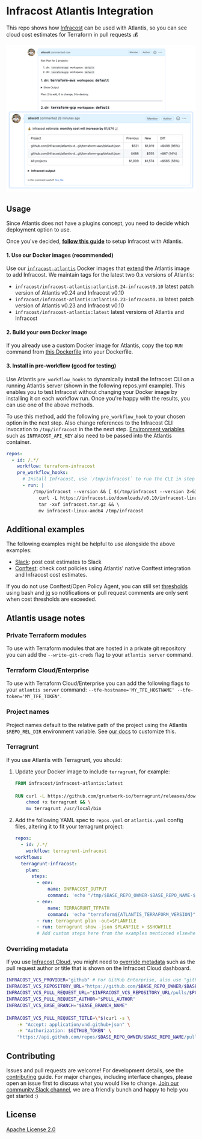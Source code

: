 # Infracost Atlantis Integration

This repo shows how [Infracost](https://infracost.io) can be used with Atlantis, so you can see cloud cost estimates for Terraform in pull requests 💰

<img src="examples/combined-infracost-comment/screenshot.png" width=640 alt="Example screenshot" />

## Usage

Since Atlantis does not have a plugins concept, you need to decide which deployment option to use.

Once you've decided, **<a href="examples/combined-infracost-comment/README.md">follow this guide</a>** to setup Infracost with Atlantis.

#### 1. Use our Docker images (recommended)
Use our [`infracost-atlantis`](https://hub.docker.com/r/infracost/infracost-atlantis) Docker images that [extend](https://www.runatlantis.io/docs/deployment.html#customization) the Atlantis image to add Infracost. We maintain tags for the latest two 0.x versions of Atlantis:
  - `infracost/infracost-atlantis:atlantis0.24-infracost0.10` latest patch version of Atlantis v0.24 and Infracost v0.10
  - `infracost/infracost-atlantis:atlantis0.23-infracost0.10` latest patch version of Atlantis v0.23 and Infracost v0.10
  - `infracost/infracost-atlantis:latest` latest versions of Atlantis and Infracost

#### 2. Build your own Docker image
If you already use a custom Docker image for Atlantis, copy the top `RUN` command from [this Dockerfile](https://github.com/infracost/infracost-atlantis/blob/master/Dockerfile) into your Dockerfile.

#### 3. Install in pre-workflow (good for testing)
Use Atlantis `pre_workflow_hooks` to dynamically install the Infracost CLI on a running Atlantis server (shown in the following repos.yml example). This enables you to test Infracost without changing your Docker image by installing it on each workflow run. Once you're happy with the results, you can use one of the above methods.

To use this method, add the following `pre_workflow_hook` to your chosen option in the next step. Also change references to the Infracost CLI invocation to `/tmp/infracost` in the the next step. [Environment variables](https://www.infracost.io/docs/integrations/environment_variables/) such as `INFRACOST_API_KEY` also need to be passed into the Atlantis container.

  ```yaml
  repos:
    - id: /.*/
      workflow: terraform-infracost
      pre_workflow_hooks:
        # Install Infracost, use `/tmp/infracost` to run the CLI in step 2
        - run: |
            /tmp/infracost --version && [ $(/tmp/infracost --version 2>&1 | grep -c "A new version of Infracost is available") = 0 ] || \
              curl -L https://infracost.io/downloads/v0.10/infracost-linux-amd64.tar.gz --output infracost.tar.gz && \
              tar -xvf infracost.tar.gz && \
              mv infracost-linux-amd64 /tmp/infracost
  ```

## Additional examples

The following examples might be helpful to use alongside the above examples:
- [Slack](./examples/slack/README.md): post cost estimates to Slack
- [Conftest](./examples/conftest/README.md): check cost policies using Atlantis' native Conftest integration and Infracost cost estimates.

If you do not use Conftest/Open Policy Agent, you can still set [thresholds](./examples/thresholds/README.md) using bash and [jq](https://stedolan.github.io/jq/) so notifications or pull request comments are only sent when cost thresholds are exceeded.

## Atlantis usage notes

### Private Terraform modules

To use with Terraform modules that are hosted in a private git repository you can add the `--write-git-creds` flag to your `atlantis server` command.

### Terraform Cloud/Enterprise

To use with Terraform Cloud/Enterprise you can add the following flags to your `atlantis server` command: `--tfe-hostname='MY_TFE_HOSTNAME' --tfe-token='MY_TFE_TOKEN'`.

### Project names

Project names default to the relative path of the project using the Atlantis `$REPO_REL_DIR` environment variable. See [our docs](https://www.infracost.io/docs/infracost_cloud/key_concepts/#customize-project-names) to customize this.

### Terragrunt

If you use Atlantis with Terragrunt, you should:

1. Update your Docker image to include `terragrunt`, for example:

   ```dockerfile
   FROM infracost/infracost-atlantis:latest

   RUN curl -L https://github.com/gruntwork-io/terragrunt/releases/download/v0.36.0/terragrunt_linux_amd64 --output terragrunt && \
       chmod +x terragrunt && \
       mv terragrunt /usr/local/bin
   ```

2. Add the following YAML spec to `repos.yaml` or `atlantis.yaml` config files, altering it to fit your terragrunt project:

    ```yaml
    repos:
      - id: /.*/
        workflow: terragrunt-infracost
    workflows:
      terragrunt-infracost:
        plan:
          steps:
            - env:
                name: INFRACOST_OUTPUT
                command: 'echo "/tmp/$BASE_REPO_OWNER-$BASE_REPO_NAME-$PULL_NUM/$WORKSPACE-${REPO_REL_DIR//\//-}-infracost.json"'
            - env:
                name: TERRAGRUNT_TFPATH
                command: 'echo "terraform${ATLANTIS_TERRAFORM_VERSION}"'
            - run: terragrunt plan -out=$PLANFILE
            - run: terragrunt show -json $PLANFILE > $SHOWFILE
            # Add custom steps here from the examples mentioned elsewhere in this readme
    ```

### Overriding metadata

If you use [Infracost Cloud](https://dashboard.infracost.io), you might need to [override metadata](https://www.infracost.io/docs/features/environment_variables/#environment-variables-to-set-metadata) such as the pull request author or title that is shown on the Infracost Cloud dashboard.

```bash
INFRACOST_VCS_PROVIDER="github" # For GitHub Enterprise, also use "github"
INFRACOST_VCS_REPOSITORY_URL="https://github.com/$BASE_REPO_OWNER/$BASE_REPO_NAME"
INFRACOST_VCS_PULL_REQUEST_URL="$INFRACOST_VCS_REPOSITORY_URL/pulls/$PULL_NUM"
INFRACOST_VCS_PULL_REQUEST_AUTHOR="$PULL_AUTHOR"
INFRACOST_VCS_BASE_BRANCH="$BASE_BRANCH_NAME"

INFRACOST_VCS_PULL_REQUEST_TITLE=\"$(curl -s \
    -H "Accept: application/vnd.github+json" \
    -H "Authorization: $GITHUB_TOKEN" \
    "https://api.github.com/repos/$BASE_REPO_OWNER/$BASE_REPO_NAME/pulls/$PULL_NUM" | jq -r '.title')\"
```

## Contributing

Issues and pull requests are welcome! For development details, see the [contributing](https://github.com/infracost/infracost-atlantis/blob/master/CONTRIBUTING.md) guide. For major changes, including interface changes, please open an issue first to discuss what you would like to change. [Join our community Slack channel](https://www.infracost.io/community-chat), we are a friendly bunch and happy to help you get started :)

## License

[Apache License 2.0](https://choosealicense.com/licenses/apache-2.0/)
